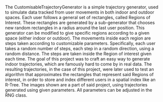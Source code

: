 The CustomisableTrajectoryGenerator is a simple trajectory generator, used to simulate data tracked from user movements in both indoor and outdoor spaces.
Each user follows a general set of rectangles, called Regions of Interest. These rectangles are generated by a sub-generator that chooses new random rectangles in a radius around the last user position. This generator can be modified to give specific regions according to a given space (either indoor or outdoor).
The movements inside each region are steps taken according to customizable parameters. Specifically, each user takes a random number of steps, each step in a random direction, using a random distance. The steps are taken inside the Region of interest given each time.
The goal of this project was to craft an easy way to generate indoor trajectories, which are famously hard to come by in real data. The resulting trajectories, in the case of this project, were later used to test an algorithm that approximates the rectangles that represent said Regions of interest, in order to store and index different users in a spatial index like an R-Tree.
The images shown are a part of said project, using trajectories generated using given parameters. All parameters can be adjusted in the RNG class.
